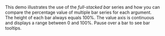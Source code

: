 This demo illustrates the use of&nbsp;the _full-stacked bar_ series and how you can compare the percentage value of&nbsp;multiple bar series for each argument. The height of&nbsp;each bar always equals 100%. The value axis is&nbsp;continuous and displays a&nbsp;range between 0&nbsp;and 100%. Pause over a&nbsp;bar to&nbsp;see bar tooltips.